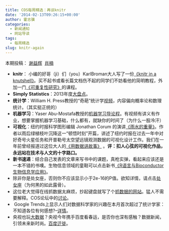 ```yaml
---
title: COS每周精选：再谈knitr
date: '2014-02-13T09:26:15+00:00'
author: 霍志骥
categories:
  - 新闻通知
  - 网站导读
tags:
  - 每周精选
slug: knitr-again
---
```


本期投稿： [谢益辉](http://yihui.name/)  [肖楠](http://www.road2stat.com/)

  * <span style="line-height: 1.5;"><span style="line-height: 1.5;"><strong>knitr</strong>： 小编的好哥（ji）们（you）KarlBroman大人写了一份<a href="http://kbroman.github.io/knitr_knutshell/">《</a></span></span>[knitr in a knutshell》](http://kbroman.github.io/knitr_knutshell/)<span style="line-height: 1.5;">。买不起书或看长篇文档伤不起的同学们不妨看他的简明教程，外加一门</span><a style="line-height: 1.5;" href="http://kbroman.github.io/Tools4RR/">《可重复性研究》</a><span style="line-height: 1.5;">的课程。</span>
  * <span style="line-height: 1.5;"><strong>Simply Statistics</strong>：2013年度</span><a style="line-height: 1.5;" href="http://simplystatistics.org/2013/12/20/a-non-comprehensive-list-of-awesome-things-other-people-did-this-year/">大盘点</a><span style="line-height: 1.5;">。</span>
  * <span style="line-height: 1.5;"><strong>统计学</strong>：William H. Press教授的“奇葩”统计学</span><a style="line-height: 1.5;" href="http://opinionatedlessons.org">视频</a><span style="line-height: 1.5;">，内容偏向概率论和数理统计。（其实挺正统的）</span>
  * <span style="line-height: 1.5;"><strong>机器学习</strong>：Yaser Abu-Mostafa教授的</span><a style="line-height: 1.5;" href="http://work.caltech.edu/telecourse">机器学习导论程</a><span style="line-height: 1.5;">。有视频有讲义有作业，想要掌握机器学习基础，什么都有，就缺你的时间了（为什么一股冷汗）</span>
  * <span style="line-height: 1.5;"><strong>可视化</strong>：纽约时报科学图形编辑 Jonathan Corum 的演讲</span><a style="line-height: 1.5;" href="http://style.org/visualized/">《雨水的重量》</a><span style="line-height: 1.5;">。作者以雨后绿植枝叶沉降这一“顿悟时刻”开篇，讲述了纽约时报在过去一年中对好奇号火星任务和开普勒号太空望远镜观测数据的可视化设计工作。我们在一年前曾经报道过这位大人的</span><a style="line-height: 1.5;" href="/2013/03/storytelling-with-data/">《用数据讲故事》</a><span style="line-height: 1.5;"> 。</span><strong style="line-height: 1.5;">评：扣人心弦的可视化作品，永远站在技术与人文的十字路口。</strong>
  * **新书速递**：结合自己发表的文章来写书中的课题，真枪实弹，看起来应该还是一本不错的书噢。生物信息领域的童鞋可以点击新书[《R语言与Bioconductor生物信息学应用》](http://bbs.sciencenet.cn/blog-907017-762545.html)。
  * <span style="line-height: 1.5;">除非你是处女座，否则你不应该显示小于2e-16的P值。欲知详情，请点击</span><a style="line-height: 1.5;" href="https://cos.name/cn/topic/141392">处女座</a><span style="line-height: 1.5;">（为何黑的如此露骨）。</span>
  * 这位老大觉得在线抓数据太麻烦，抄起键盘就写了个[抓数据的网站](http://www.datafiddle.net)。猛人不需要解释。COS论坛中的[讨论](https://cos.name/cn/topic/144377)。
  *  Google Trends上显示人们对数据科学家的兴趣在本月首次超过了统计学家：不知道各位有何感想?–[详情](http://flowingdata.com/2013/12/18/data-scientist-surpasses-statistician-on-google-trends/)。
  * 央视也玩[大数据](http://tech.163.com/14/0126/10/9JGPM6HJ00094MOK.html)？央视今年携手百度看春运，是否你也深有感触？数据新闻，引领未来新时尚。[百度迁徙](http://qianxi.baidu.com/)。
